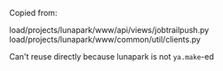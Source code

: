 Copied from:

load/projects/lunapark/www/api/views/jobtrailpush.py
load/projects/lunapark/www/common/util/clients.py

Can't reuse directly because lunapark is not `ya.make`-ed
